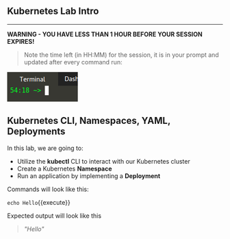 ## Kubernetes Lab Intro

---

**WARNING - YOU HAVE LESS THAN 1 HOUR BEFORE YOUR SESSION EXPIRES!**

>Note the time left (in HH:MM) for the session, it is in your prompt and updated after every command run:

![Terminal Time Remaining](./assets/term-expire.png)

## Kubernetes CLI, Namespaces, YAML, Deployments

In this lab, we are going to:
- Utilize the **kubectl** CLI to interact with our Kubernetes cluster 
- Create a Kubernetes **Namespace**
- Run an application by implementing a **Deployment**

Commands will look like this:

`echo Hello`{{execute}}

Expected output will look like this

> _"Hello"_


